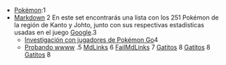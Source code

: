 

* [Pokémon](src/data/pokemon/pokemon.json):1
* [Markdown](https://github.com/tcort/markdown-link-extractor) 2
  En este set encontrarás una lista con los 251 Pokémon de la región de Kanto
  y Johto, junto con sus respectivas estadísticas usadas en el juego
  [Google](www.google.com).3
  - [Investigación con jugadores de Pokémon Go](src/data/pokemon/README.md)4
  -  [Probando wwww](www.facebook.com) .5
  [MdLinks](https://github.com/LorenaRuiz0717/BOG002-md-links) 6
  [FailMdLinks](https://github/LorenaRuiz0717/BOG002-md-links) 7
  [Gatitos](https://http.cat/) 8
  [Gatitos](https://http.cat/) 8
  [Gatitos](https://http.cat/) 8



  


